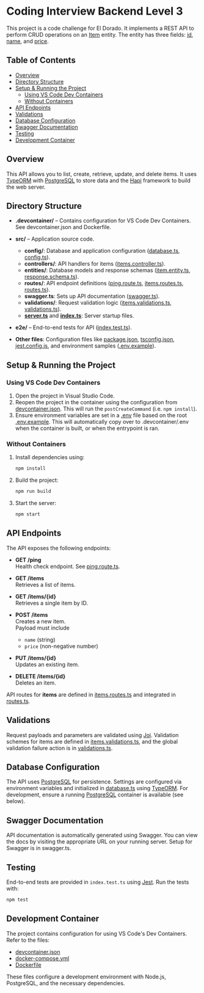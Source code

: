 # Coding Interview Backend Level 3

This project is a code challenge for El Dorado. It implements a REST API to perform CRUD operations on an [Item](/src/entities/item.entity.ts#L5) entity. The entity has three fields: [id](/src/entities/item.entity.ts#L7),
[name](/src/entities/item.entity.ts#L10), and [price](/src/entities/item.entity.ts#L22).

## Table of Contents

- [Overview](#overview)
- [Directory Structure](#directory-structure)
- [Setup & Running the Project](#setup--running-the-project)
  - [Using VS Code Dev Containers](#using-vs-code-dev-containers)
  - [Without Containers](#without-containers)
- [API Endpoints](#api-endpoints)
- [Validations](#validations)
- [Database Configuration](#database-configuration)
- [Swagger Documentation](#swagger-documentation)
- [Testing](#testing)
- [Development Container](#development-container)

## Overview

This API allows you to list, create, retrieve, update, and delete items. It uses [TypeORM](https://typeorm.io/) with [PostgreSQL](https://www.postgresql.org/) to store data and the [Hapi](https://hapi.dev/) framework to build the web server.

## Directory Structure

- **.devcontainer/** – Contains configuration for VS Code Dev Containers.  
  See devcontainer.json and Dockerfile.

- **src/** – Application source code.  
  - **config/**: Database and application configuration ([database.ts](src/config/database.ts), [config.ts](src/config/config.ts)).  
  - **controllers/**: API handlers for items ([items.controller.ts](src/controllers/items.controller.ts)).  
  - **entities/**: Database models and response schemas ([item.entity.ts](src/entities/item.entity.ts), [response.schema.ts](src/entities/response.schema.ts)).  
  - **routes/**: API endpoint definitions ([ping.route.ts](src/routes/ping.route.ts), [items.routes.ts](src/routes/item.routes.ts), [routes.ts](src/routes/routes.ts)).  
  - **swagger.ts**: Sets up API documentation ([swagger.ts](src/swagger.ts)).  
  - **validations/**: Request validation logic ([items.validations.ts](src/validations/items.validations.ts), [validations.ts](src/validations/validations.ts)).  
  - [**server.ts**](src/server.ts) and [**index.ts**](src/index.ts): Server startup files.

- **e2e/** – End-to-end tests for API ([index.test.ts](e2e/index.test.ts)).

- **Other files**: Configuration files like [package.json](package.json), [tsconfig.json](tsconfig.json), [jest.config.js](jest.config.js), and environment samples ([.env.example](.env.example)).

## Setup & Running the Project

### Using VS Code Dev Containers

1. Open the project in Visual Studio Code.
2. Reopen the project in the container using the configuration from [devcontainer.json](.devcontainer/devcontainer.json). This will run the `postCreateCommand` (i.e. `npm install`).
3. Ensure environment variables are set in a [.env](.env) file based on the root [.env.example](.env.example). This will automatically copy over to .devcontainer/.env when the container is built, or when the entrypoint is ran.

### Without Containers

1. Install dependencies using:

   ```sh
   npm install
   ```

2. Build the project:

   ```sh
   npm run build
   ```

3. Start the server:

   ```sh
   npm start
   ```

## API Endpoints

The API exposes the following endpoints:

- **GET /ping**  
  Health check endpoint. See [ping.route.ts](src/routes/ping.route.ts).

- **GET /items**  
  Retrieves a list of items.

- **GET /items/{id}**  
  Retrieves a single item by ID.

- **POST /items**  
  Creates a new item.  
  Payload must include 
    - `name` (string)
    - `price` (non-negative number)

- **PUT /items/{id}**  
  Updates an existing item.

- **DELETE /items/{id}**  
  Deletes an item.

API routes for **items** are defined in [items.routes.ts](src/routes/items.routes.ts) and integrated in [routes.ts](src/routes/routes.ts).

## Validations

Request payloads and parameters are validated using [Joi](https://joi.dev/). Validation schemes for items are defined in [items.validations.ts](src/validations/items.validations.ts), and the global validation failure action is in [validations.ts](src/validations/validations.ts).

## Database Configuration

The API uses [PostgreSQL](https://www.postgresql.org/) for persistence. Settings are configured via environment variables and initialized in [database.ts](src/config/database.ts) using [TypeORM](https://typeorm.org/). For development, ensure a running [PostgreSQL](https://typeorm.io/) container is available (see below).

## Swagger Documentation

API documentation is automatically generated using Swagger. You can view the docs by visiting the appropriate URL on your running server. Setup for Swagger is in swagger.ts.

## Testing

End-to-end tests are provided in `index.test.ts` using [Jest](https://jestjs.io/). Run the tests with:

```sh
npm test
```

## Development Container

The project contains configuration for using VS Code's Dev Containers. Refer to the files:

- [devcontainer.json](.devcontainer/devcontainer.json)
- [docker-compose.yml](.devcontainer/docker-compose.yml)
- [Dockerfile](.devcontainer/Dockerfile)

These files configure a development environment with Node.js, PostgreSQL, and the necessary dependencies.
